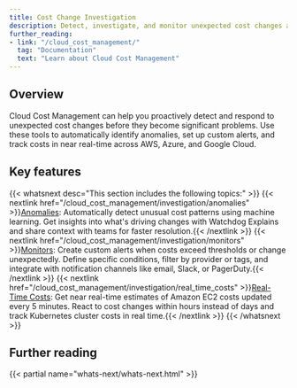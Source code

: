 ```yaml
---
title: Cost Change Investigation
description: Detect, investigate, and monitor unexpected cost changes across your cloud infrastructure.
further_reading:
- link: "/cloud_cost_management/"
  tag: "Documentation"
  text: "Learn about Cloud Cost Management"
---
```


## Overview

Cloud Cost Management can help you proactively detect and respond to unexpected cost changes before they become significant problems. Use these tools to automatically identify anomalies, set up custom alerts, and track costs in near real-time across AWS, Azure, and Google Cloud.

## Key features

{{< whatsnext desc="This section includes the following topics:" >}}
    {{< nextlink href="/cloud_cost_management/investigation/anomalies" >}}<u>Anomalies</u>: Automatically detect unusual cost patterns using machine learning. Get insights into what's driving changes with Watchdog Explains and share context with teams for faster resolution.{{< /nextlink >}}
    {{< nextlink href="/cloud_cost_management/investigation/monitors" >}}<u>Monitors</u>: Create custom alerts when costs exceed thresholds or change unexpectedly. Define specific conditions, filter by provider or tags, and integrate with notification channels like email, Slack, or PagerDuty.{{< /nextlink >}}
    {{< nextlink href="/cloud_cost_management/investigation/real_time_costs" >}}<u>Real-Time Costs</u>: Get near real-time estimates of Amazon EC2 costs updated every 5 minutes. React to cost changes within hours instead of days and track Kubernetes cluster costs in real time.{{< /nextlink >}}
{{< /whatsnext >}}

## Further reading

{{< partial name="whats-next/whats-next.html" >}}
